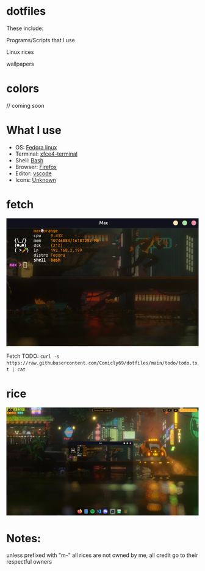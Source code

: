 # dotfiles


These include:

Programs/Scripts that I use

Linux rices

wallpapers

# colors

// coming soon

# What I use

- OS: [Fedora linux](https://fedoraproject.org)
- Terminal: [xfce4-terminal](https://www.xfce.org)
- Shell: [Bash](https://www.gnu.org/software/bash/)
- Browser: [Firefox](https://www.mozilla.org/en-CA/firefox/products/)
- Editor: [vscode](https://code.visualstudio.com)
- Icons: [Unknown](https://ww.example.com)

# fetch 

![Fetch](https://github.com/Comicly69/dotfiles/blob/main/assets/terminal.png)


Fetch TODO: `curl -s https://raw.githubusercontent.com/Comicly69/dotfiles/main/todo/todo.txt | cat`

# rice
![Image](https://raw.githubusercontent.com/Comicly69/dotfiles/main/assets/screen.png)


# Notes:

unless prefixed with "m-" all rices are not owned by me, all credit go to their respectful owners
